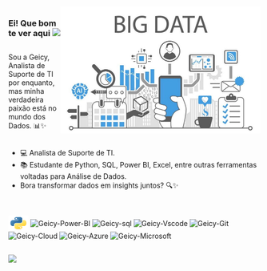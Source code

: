 <img align="right" src="img.jpeg" max-width="400px" width="400px" align="right">

<h3 align="left"> Ei! Que bom te ver aqui <img src="https://media.giphy.com/media/hvRJCLFzcasrR4ia7z/giphy.gif" width="30px"></h3>

##

Sou a Geicy, Analista de Suporte de TI por enquanto, mas minha verdadeira paixão está no mundo dos Dados. 📊✨

##

- 💻 Analista de Suporte de TI.
- 📚 Estudante de Python, SQL, Power BI, Excel, entre outras ferramentas voltadas para Análise de Dados.
- Bora transformar dados em insights juntos? 🔍✨

##

  <div style="display: inline_block"><br>
  <img align="center" alt="Geicy-Python" height="30" width="40" src="https://raw.githubusercontent.com/devicons/devicon/master/icons/python/python-original.svg" />
  <img align="center" alt="Geicy-Power-BI" height="60" width="50" src="https://upload.wikimedia.org/wikipedia/commons/c/cf/New_Power_BI_Logo.svg" />
  <img align="center" alt="Geicy-sql" height="30" width="40" src="https://www.svgrepo.com/show/331760/sql-database-generic.svg" />
  <img align="center" alt="Geicy-Vscode" height="30" width="40" src="https://cdn.jsdelivr.net/gh/devicons/devicon/icons/vscode/vscode-original.svg" />
  <img align="center" alt="Geicy-Git" height="30" width="40" src="https://cdn.jsdelivr.net/gh/devicons/devicon/icons/git/git-original.svg" />
  <img align="center" alt="Geicy-Cloud" height="30" width="40" src="https://cdn.jsdelivr.net/gh/devicons/devicon/icons/googlecloud/googlecloud-plain.svg" />
  <img align="center" alt="Geicy-Azure" height="30" width="40" src="https://www.svgrepo.com/show/331302/azure-v2.svg" />
  <img align="center" alt="Geicy-Microsoft" height="30" width="40" src="https://upload.wikimedia.org/wikipedia/commons/thumb/4/44/Microsoft_logo.svg/2048px-Microsoft_logo.svg.png">
  </div>
 
##

<div> 
  <a href="https://www.linkedin.com/in/geicyane-clemente-851155163/" target="_blank"><img src="https://img.shields.io/badge/-LinkedIn-%230077B5?style=for-the-badge&logo=linkedin&logoColor=white" target="_blank"></a></a>  
</div>
